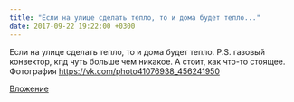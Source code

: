```yaml
---
title: "Если на улице сделать тепло, то и дома будет тепло..."
date: 2017-09-22 19:22:00 +0300
---
```


Если на улице сделать тепло, то и дома будет тепло.
P.S. газовый конвектор, кпд чуть больше чем никакое. А стоит, как что-то стоящее.
Фотография
https://vk.com/photo41076938_456241950

[Вложение](https://vk.com/photo41076938_456241950)
